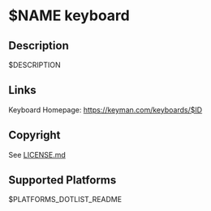 $NAME keyboard
==============

Description
-----------
$DESCRIPTION

Links
-----
Keyboard Homepage: https://keyman.com/keyboards/$ID

Copyright
---------
See [LICENSE.md](LICENSE.md)

Supported Platforms
-------------------
$PLATFORMS_DOTLIST_README
